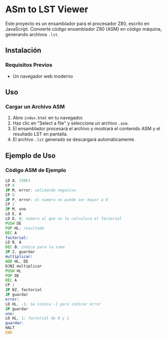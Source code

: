 # ASm to LST Viewer

Este proyecto es un ensamblador para el procesador Z80, escrito en JavaScript. Convierte código ensamblador Z80 (ASM) en código máquina, generando archivos `.lst`.

## Instalación

### Requisitos Previos
- Un navegador web moderno

## Uso

### Cargar un Archivo ASM

1. Abre `index.html` en tu navegador.
2. Haz clic en "Select a file" y selecciona un archivo `.asm`.
3. El ensamblador procesará el archivo y mostrará el contenido ASM y el resultado LST en pantalla.
4. El archivo `.lst` generado se descargará automáticamente.

## Ejemplo de Uso

### Código ASM de Ejemplo

```asm
LD A, (50h)
CP 0
JP M, error; validando negativo
CP 9
JP P, error; el numero no puede ser mayor a 8
CP 2
JP M, uno
LD E, A
LD D, 0; numero al que se le calculara el factorial
PUSH DE
POP HL; resultado
DEC A
factorial:
LD B, A
DEC B; indice para la suma 
JP Z, guardar
multiplicar:
ADD HL, DE
DJNZ multiplicar
PUSH HL
POP DE
DEC A
CP 1
JP NZ, factorial
JP guardar
error:
LD HL, -1; Se coloca -1 para indicar error
JP guardar
uno:
LD HL, 1; factorial de 0 y 1
guardar:
HALT
END

